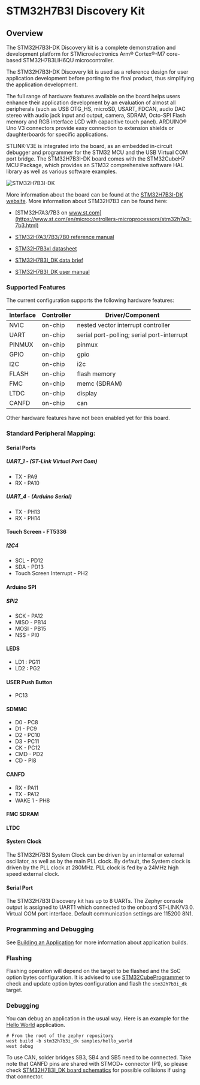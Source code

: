 # STM32H7B3I Discovery Kit

## Overview

The STM32H7B3I-DK Discovery kit is a complete demonstration and development platform for STMicroelectronics Arm® Cortex®-M7 core-based STM32H7B3LIH6QU microcontroller.

The STM32H7B3I-DK Discovery kit is used as a reference design for user application development before porting to the final product, thus simplifying the application development.

The full range of hardware features available on the board helps users enhance their application development by an evaluation of almost all peripherals (such as USB OTG_HS, microSD, USART, FDCAN, audio DAC stereo with audio jack input and output, camera, SDRAM, Octo-SPI Flash memory and RGB interface LCD with capacitive touch panel). ARDUINO® Uno V3 connectors provide easy connection to extension shields or daughterboards for specific applications.

STLINK-V3E is integrated into the board, as an embedded in-circuit debugger and programmer for the STM32 MCU and the USB Virtual COM port bridge. The STM32H7B3I-DK board comes with the STM32CubeH7 MCU Package, which provides an STM32 comprehensive software HAL library as well as various software examples.

![STM32H7B3I-DK](https://docs.zephyrproject.org/latest/_images/stm32h7b3i_dk.jpg)

More information about the board can be found at the [STM32H7B3I-DK website](https://www.st.com/en/evaluation-tools/stm32h7b3i-dk.html). More information about STM32H7B3 can be found here:

- [STM32H7A3/7B3 on www.st.com](https://www.st.com/en/microcontrollers-microprocessors/stm32h7a3-7b3.html)
- [STM32H7A3/7B3/7B0 reference manual](https://www.st.com/resource/en/reference_manual/rm0455-stm32h7a37b3-and-stm32h7b0-value-line-advanced-armbased-32bit-mcus-stmicroelectronics.pdf)
- [STM32H7B3xI datasheet](https://www.st.com/resource/en/datasheet/stm32h7b3ai.pdf)
- [STM32H7B3I_DK data brief](https://www.st.com/resource/en/data_brief/stm32h7b3i-dk.pdf)

- [STM32H7B3I_DK user manual](https://www.st.com/resource/en/user_manual/um2569-discovery-kit-with-stm32h7b3li-mcu-stmicroelectronics.pdf)



### Supported Features

The current configuration supports the following hardware features:

| Interface | Controller | Driver/Component                           |
| --------- | ---------- | ------------------------------------------ |
| NVIC      | on-chip    | nested vector interrupt controller         |
| UART      | on-chip    | serial port-polling; serial port-interrupt |
| PINMUX    | on-chip    | pinmux                                     |
| GPIO      | on-chip    | gpio                                       |
| I2C       | on-chip    | i2c                                        |
| FLASH     | on-chip    | flash memory                               |
| FMC       | on-chip    | memc (SDRAM)                               |
| LTDC      | on-chip    | display                                    |
| CANFD     | on-chip    | can                                        |

Other hardware features have not been enabled yet for this board.

### Standard Peripheral Mapping:

#### Serial Ports

##### UART_1 -  (ST-Link Virtual Port Com)

- TX - PA9
- RX - PA10

##### UART_4  -  (Arduino Serial)

- TX - PH13
- RX - PH14

#### **Touch Screen - FT5336**

##### I2C4 

- SCL - PD12
- SDA - PD13
- Touch Screen Interrupt - PH2

#### **Arduino SPI**

##### SPI2

- SCK - PA12
- MISO - PB14
- MOSI - PB15
- NSS - PI0

#### LEDS

- LD1 : PG11
- LD2 : PG2

#### USER Push Button

- PC13

#### SDMMC

- D0 - PC8
- D1 - PC9
- D2 - PC10
- D3 - PC11
- CK - PC12
- CMD - PD2
- CD - PI8

#### CANFD

- RX  - PA11
- TX - PA12
- WAKE 1 - PH8

#### FMC SDRAM

#### LTDC

#### System Clock

The STM32H7B3I System Clock can be driven by an internal or external oscillator, as well as by the main PLL clock. By default, the System clock is driven by the PLL clock at 280MHz. PLL clock is fed by a 24MHz high speed external clock.

#### Serial Port

The STM32H7B3I Discovery kit has up to 8 UARTs. The Zephyr console output is assigned to UART1 which connected to the onboard ST-LINK/V3.0. Virtual COM port interface. Default communication settings are 115200 8N1.

### Programming and Debugging

See [Building an Application](https://docs.zephyrproject.org/latest/develop/application/index.html#build-an-application) for more information about application builds.

### Flashing

Flashing operation will depend on the target to be flashed and the SoC option bytes configuration. It is advised to use [STM32CubeProgrammer](https://www.st.com/en/development-tools/stm32cubeprog.html) to check and update option bytes configuration and flash the `stm32h7b3i_dk` target.

### Debugging

You can debug an application in the usual way. Here is an example for the [Hello World](https://docs.zephyrproject.org/latest/samples/hello_world/README.html#hello-world) application.

```
# From the root of the zephyr repository
west build -b stm32h7b3i_dk samples/hello_world
west debug
```

To use CAN, solder bridges SB3, SB4 and SB5 need to be connected. Take note that CANFD pins are shared with STMOD+ connector (P1), so please check [STM32H7B3I_DK board schematics](https://www.st.com/resource/en/schematic_pack/mb1332-h7b3i-c02_schematic.pdf) for possible collisions if using that connector.



